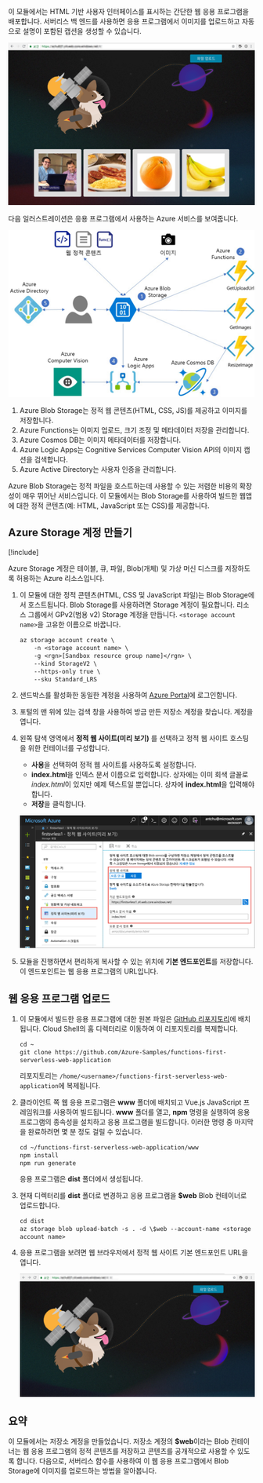 이 모듈에서는 HTML 기반 사용자 인터페이스를 표시하는 간단한 웹 응용 프로그램을 배포합니다. 서버리스 백 엔드를 사용하면 응용 프로그램에서 이미지를 업로드하고 자동으로 설명이 포함된 캡션을 생성할 수 있습니다.

![웹앱 실행](../media/0-app-screenshot-finished.png)

다음 일러스트레이션은 응용 프로그램에서 사용하는 Azure 서비스를 보여줍니다.

![응용 프로그램에서 Azure Blob Storage, Azure Functions, Cosmos DB, Azure Logic Apps, Azure Active Directory 같은 다양한 Azure 서비스를 사용하는 원리를 보여주는 일러스트레이션. ](../media/0-architecture.jpg)

1. Azure Blob Storage는 정적 웹 콘텐츠(HTML, CSS, JS)를 제공하고 이미지를 저장합니다.
2. Azure Functions는 이미지 업로드, 크기 조정 및 메타데이터 저장을 관리합니다.
3. Azure Cosmos DB는 이미지 메타데이터를 저장합니다.
4. Azure Logic Apps는 Cognitive Services Computer Vision API의 이미지 캡션을 검색합니다.
5. Azure Active Directory는 사용자 인증을 관리합니다.

Azure Blob Storage는 정적 파일을 호스트하는데 사용할 수 있는 저렴한 비용의 확장성이 매우 뛰어난 서비스입니다. 이 모듈에서는 Blob Storage를 사용하여 빌드한 웹앱에 대한 정적 콘텐츠(예: HTML, JavaScript 또는 CSS)를 제공합니다.

## <a name="create-an-azure-storage-account"></a>Azure Storage 계정 만들기

[!include[](../../../includes/azure-sandbox-activate.md)]

Azure Storage 계정은 테이블, 큐, 파일, Blob(개체) 및 가상 머신 디스크를 저장하도록 허용하는 Azure 리소스입니다.

1. 이 모듈에 대한 정적 콘텐츠(HTML, CSS 및 JavaScript 파일)는 Blob Storage에서 호스트됩니다. Blob Storage를 사용하려면 Storage 계정이 필요합니다. 리소스 그룹에서 GPv2(범용 v2) Storage 계정을 만듭니다. `<storage account name>`을 고유한 이름으로 바꿉니다.

    ```azurecli
    az storage account create \
        -n <storage account name> \
        -g <rgn>[Sandbox resource group name]</rgn> \
        --kind StorageV2 \
        --https-only true \
        --sku Standard_LRS
    ```
    
1. 샌드박스를 활성화한 동일한 계정을 사용하여 [Azure Portal](https://portal.azure.com/triplecrownlabs.onmicrosoft.com?azure-portal=true)에 로그인합니다.

1. 포털의 맨 위에 있는 검색 창을 사용하여 방금 만든 저장소 계정을 찾습니다. 계정을 엽니다.

1. 왼쪽 탐색 영역에서 **정적 웹 사이트(미리 보기)** 를 선택하고 정적 웹 사이트 호스팅을 위한 컨테이너를 구성합니다.
    - **사용**을 선택하여 정적 웹 사이트를 사용하도록 설정합니다.
    - **index.html**을 인덱스 문서 이름으로 입력합니다. 상자에는 이미 회색 글꼴로 *index.html*이 있지만 예제 텍스트일 뿐입니다. 상자에 **index.html**을 입력해야 합니다.
    - **저장**을 클릭합니다.
    
    ![정적 웹 사이트 설정 입력](../media/1-storage-static-website.png)

1. 모듈을 진행하면서 편리하게 복사할 수 있는 위치에 **기본 엔드포인트**를 저장합니다. 이 엔드포인트는 웹 응용 프로그램의 URL입니다.

## <a name="upload-the-web-application"></a>웹 응용 프로그램 업로드

1. 이 모듈에서 빌드한 응용 프로그램에 대한 원본 파일은 [GitHub 리포지토리](https://github.com/Azure-Samples/functions-first-serverless-web-application)에 배치됩니다. Cloud Shell의 홈 디렉터리로 이동하여 이 리포지토리를 복제합니다.

    ```azurecli
    cd ~
    git clone https://github.com/Azure-Samples/functions-first-serverless-web-application
    ```

    리포지토리는 `/home/<username>/functions-first-serverless-web-application`에 복제됩니다.

1. 클라이언트 쪽 웹 응용 프로그램은 **www** 폴더에 배치되고 Vue.js JavaScript 프레임워크를 사용하여 빌드됩니다. **www** 폴더를 열고, **npm** 명령을 실행하여 응용 프로그램의 종속성을 설치하고 응용 프로그램을 빌드합니다. 이러한 명령 중 마지막을 완료하려면 몇 분 정도 걸릴 수 있습니다.

    ```azurecli
    cd ~/functions-first-serverless-web-application/www
    npm install
    npm run generate
    ```

    응용 프로그램은 **dist** 폴더에서 생성됩니다.

1. 현재 디렉터리를 **dist** 폴더로 변경하고 응용 프로그램을 **$web** Blob 컨테이너로 업로드합니다.

    ```azurecli
    cd dist
    az storage blob upload-batch -s . -d \$web --account-name <storage account name>
    ```

1. 응용 프로그램을 보려면 웹 브라우저에서 정적 웹 사이트 기본 엔드포인트 URL을 엽니다.

    ![첫 번째 서버리스 웹앱 홈페이지](../media/1-app-screenshot-new.png)


## <a name="summary"></a>요약

이 모듈에서는 저장소 계정을 만들었습니다. 저장소 계정의 **$web**이라는 Blob 컨테이너는 웹 응용 프로그램의 정적 콘텐츠를 저장하고 콘텐츠를 공개적으로 사용할 수 있도록 합니다. 다음으로, 서버리스 함수를 사용하여 이 웹 응용 프로그램에서 Blob Storage에 이미지를 업로드하는 방법을 알아봅니다.